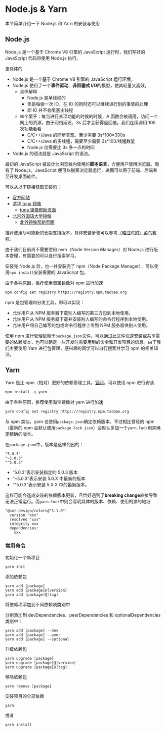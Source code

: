 # Node.js & Yarn

本节简单介绍一下 Node.js 和 Yarn 的安装与使用

## Node.js

Node.js 是一个基于 Chrome V8 引擎的 JavaScript 运行时，我们写好的 JavaScript 代码将使用 Node.js 执行。

更具体的

- Node.js 是一个基于 Chrome V8 引擎的 JavaScript 运行环境。
- Node.js 使用了一个**事件驱动**、**非阻塞式 I/O**的模型，使其轻量又高效。
  - 具体解释
    - Node.js 是单线程的
    - 但是每做一次 IO，在 IO 的同时还可以继续进行别的事情的处理
    - 即 IO 并不会阻塞主线程
  - 举个栗子：每当进行某项功能的时候的时候，A 函数会被调用，访问一个网上的资源，由于网络延迟，3s 后才会获得返回值。我们连续调用 100 次功能看看
    - C/C++/Java 的同步实现，至少需要 3s\*100=300s
    - C/C++/Java 的多线程，需要至少需要 3s\*100/线程数量
    - Node.js 仅需要比 3s 多一点的时间
- Node.js 的语法就是 JavaScript 的语法。

最初的 JavaScript 被设计为浏览器内使用的**脚本语言**，方便用户使用浏览器。而有了 Node.js，JavaScript 便可以脱离浏览器运行，进而可以用于前端、后端甚至开发桌面软件。

可以从以下链接获取安装包：

- [官方网站](https://nodejs.org/en/download/)
- [清华 tuna 镜像](https://mirrors.tuna.tsinghua.edu.cn/nodejs-release/)
  - [tuna 镜像帮助页面](https://mirrors.tuna.tsinghua.edu.cn/help/nodejs-release/)
- [北京外国语大学镜像](https://mirrors.bfsu.edu.cn/nodejs-release/)
  - [北外镜像帮助页面](https://mirrors.bfsu.edu.cn/help/nodejs-release/)

推荐使用尽可能新的长期支持版本，具体安装步骤可以参考[（略过时的）菜鸟教程](https://www.runoob.com/nodejs/nodejs-install-setup.html)。

由于我们目前尚不需要使用 nvm（Node Version Manager）对 Node.js 进行版本管理，有需要的可以自行搜索学习。

安装完 Node.js 后，也一并安装完了 npm（Node Package Manager），可以使用`npm install`安装需要的 JavaScript 包。

由于各种原因，推荐使用淘宝镜像对 npm 进行加速

```bash
npm config set registry https://registry.npm.taobao.org
```

npm 是包管理和分发工具，即可以实现：

- 允许用户从 NPM 服务器下载别人编写的第三方包到本地使用。
- 允许用户从 NPM 服务器下载并安装别人编写的命令行程序到本地使用。
- 允许用户将自己编写的包或命令行程序上传到 NPM 服务器供别人使用。

使用 npm 进行管理依赖于`package.json`文件，可以通过此文件快速安装或共享需要的依赖版本，也可以确定一些开发时需要用到的命令和开发项目的信息。由于我们主要使用 Yarn 进行包管理，感兴趣的同学可以自行搜索并学习 npm 的相关知识。

## Yarn

Yarn 是比 npm（相对）更好的依赖管理工具，[官网](https://yarn.bootcss.com/docs/getting-started/)。可以使用 npm 进行安装

```bash
npm install -g yarn
```

由于各种原因，推荐使用淘宝镜像对 yarn 进行加速

```bash
yarn config set registry https://registry.npm.taobao.org
```

与 npm 类似，yarn 也使用`package.json`确定依赖版本。不过相比曾经的 npm（最新的 npm 会默认使用`package-lock.json`）会默认多加一个`yarn.lock`用来确定精确的版本。

在`package.json`中，版本是这样列出的：

```
"5.0.3"
"~5.0.3"
"^5.0.3"
```

- “5.0.3”表示安装指定的 5.0.3 版本
- “~5.0.3”表示安装 5.0.X 中最新的版本
- “^5.0.3”表示安装 5.X.X 中的最新版本。

这样可能会造成安装的依赖版本更新，且恰好遇到了**breaking change**直接导致无法正常运行。而`yarn.lock`中则会写明具体的版本、依赖、使用的源的地址

```
"@ant-design/colors@^3.1.0":
  version "xxx"
  resolved "xxx"
  integrity xxx
  dependencies:
    xxx
```

### 常用命令

初始化一个新项目

```
yarn init
```

添加依赖包

```
yarn add [package]
yarn add [package]@[version]
yarn add [package]@[tag]
```

将依赖项添加到不同依赖项类别中

分别添加到 devDependencies、peerDependencies 和 optionalDependencies 类别中：

```
yarn add [package] --dev
yarn add [package] --peer
yarn add [package] --optional
```

升级依赖包

```
yarn upgrade [package]
yarn upgrade [package]@[version]
yarn upgrade [package]@[tag]
```

移除依赖包

```
yarn remove [package]
```

安装项目的全部依赖

```
yarn
```

或者

```
yarn install
```
